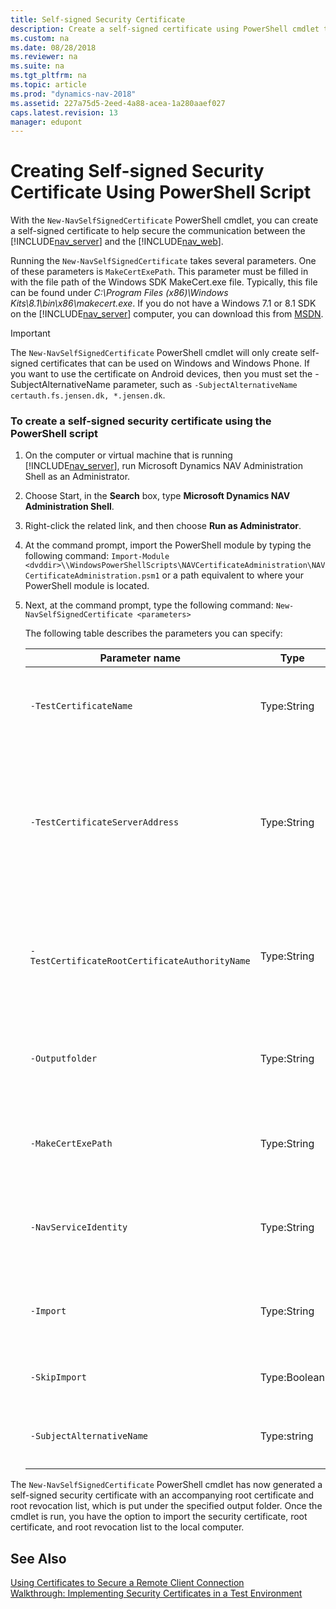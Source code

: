 ```yaml
---
title: Self-signed Security Certificate
description: Create a self-signed certificate using PowerShell cmdlet to help secure the communication between the Server and Web Client in Dynamics NAV.
ms.custom: na
ms.date: 08/28/2018
ms.reviewer: na
ms.suite: na
ms.tgt_pltfrm: na
ms.topic: article
ms.prod: "dynamics-nav-2018"
ms.assetid: 227a75d5-2eed-4a88-acea-1a280aaef027
caps.latest.revision: 13
manager: edupont
---
```

# Creating Self-signed Security Certificate Using PowerShell Script
With the `New-NavSelfSignedCertificate` PowerShell cmdlet, you can create a self-signed certificate to help secure the communication between the [!INCLUDE[nav_server](includes/nav_server_md.md)] and the [!INCLUDE[nav_web](includes/nav_web_md.md)].  
  
 Running the `New-NavSelfSignedCertificate` takes several parameters. One of these parameters is `MakeCertExePath`. This parameter must be filled in with the file path of the Windows SDK MakeCert.exe file. Typically, this file can be found under *C:\\Program Files \(x86\)\\Windows Kits\\8.1\\bin\\x86\\makecert.exe*. If you do not have a Windows 7.1 or 8.1 SDK on the [!INCLUDE[nav_server](includes/nav_server_md.md)] computer, you can download this from [MSDN](http://go.microsoft.com/fwlink/?LinkId=335897).  
  
> [!IMPORTANT]  
>  The `New-NavSelfSignedCertificate` PowerShell cmdlet will only create self-signed certificates that can be used on Windows and Windows Phone. If you want to use the certificate on Android devices, then you must set the -SubjectAlternativeName parameter, such as `-SubjectAlternativeName certauth.fs.jensen.dk, *.jensen.dk`.  
  
### To create a self-signed security certificate using the PowerShell script  
  
1.  On the computer or virtual machine that is running [!INCLUDE[nav_server](includes/nav_server_md.md)], run Microsoft Dynamics NAV Administration Shell as an Administrator.  
  
2.  Choose Start, in the **Search** box, type **Microsoft Dynamics NAV Administration Shell**.  
  
3.  Right-click the related link, and then choose **Run as Administrator**.  
  
4.  At the command prompt, import the PowerShell module by typing the following command:  `Import-Module <dvddir>\\WindowsPowerShellScripts\NAVCertificateAdministration\NAVCertificateAdministration.psm1` or a path equivalent to where your PowerShell module is located.  
  
5.  Next, at the command prompt, type the following command: `New-NavSelfSignedCertificate <parameters>`  
  
     The following table describes the parameters you can specify:  
  
    |Parameter name|Type|Description|  
    |--------------------|----------|-----------------|  
    |`-TestCertificateName`|Type:String|The name that identifies your test certificate. The default value is `TestCertificate`. This parameter is optional.|  
    |`-TestCertificateServerAddress`|Type:String|The authority/entity that this certificate is issued for. Default is the computer host name. Specify this value if the [!INCLUDE[nav_server](includes/nav_server_md.md)] is accessed by using an address that differs from the computer name. This parameter is optional.|  
    |`-TestCertificateRootCertificateAuthorityName`|Type:String|The root certificate authority name. The name will identify the root certificate issuer. The default value is the `TestCertificate` parameter value prefixed `RootCA`. This parameter is optional.|  
    |`-Outputfolder`|Type:String|Specifies the output folder for the certificates. Default is the location where the script was executed from. This parameter is optional.|  
    |`-MakeCertExePath`|Type:String|The path of the Windows SDK MakeCert.exe tool. Default is the specified `Outputfolder`. This parameter is optional.|  
    |`-NavServiceIdentity`|Type:String|Username for the identity running the [!INCLUDE[nav_server](includes/nav_server_md.md)]. Default is `NTAUTHORITY\Network Service`. This parameter is optional.|  
    |`-Import`|Type:String|Imports the certificates after creation. If not specified, the user will be prompted for a reply. This parameter is optional.|  
    |`-SkipImport`|Type:Boolean|**false** will import certificates and **true** will skip the import of certificates.|  
    |`-SubjectAlternativeName`|Type:string|The SAN for your account, such as `certauth.fs.jensen.dk, *.jensen.dk`. This parameter is optional.|  
  
 The `New-NavSelfSignedCertificate` PowerShell cmdlet has now generated a self-signed security certificate with an accompanying root certificate and root revocation list, which is put under the specified output folder. Once the cmdlet is run, you have the option to import the security certificate, root certificate, and root revocation list to the local computer.  
  
## See Also  
 [Using Certificates to Secure a Remote Client Connection](Using-Certificates-to-Secure-a-Remote-Client-Connection.md)   
 [Walkthrough: Implementing Security Certificates in a Test Environment](Walkthrough--Implementing-Security-Certificates-in-a-Test-Environment.md)